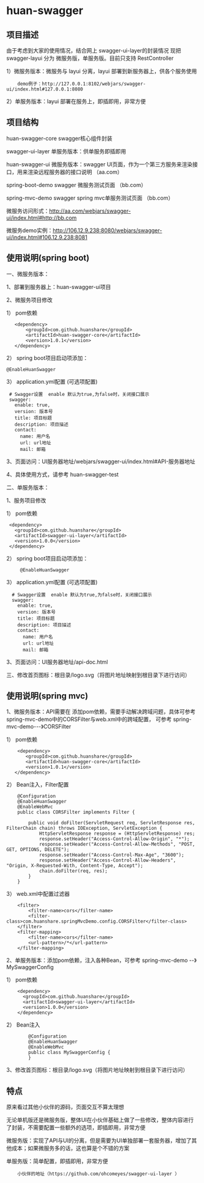 # huan-swagger
## 项目描述
  由于考虑到大家的使用情况，结合网上 swagger-ui-layer的封装情况
  现把 swagger-layui 分为 微服务版，单服务版。目前只支持 RestController
  
  1）微服务版本：微服务与 layui 分离，layui 部署到新服务器上，供各个服务使用
  
        demo例子：http://127.0.0.1:8102/webjars/swagger-ui/index.html#127.0.0.1:8080
  
  2）单服务版本：layui 部署在服务上，即插即用，非常方便



## 项目结构
 huan-swagger-core  swagger核心组件封装
 
 swagger-ui-layer   单服务版本：供单服务即插即用
 
 huan-swagger-ui    微服务版本：swagger UI页面，作为一个第三方服务来渲染接口，用来渲染远程服务器的接口说明  （aa.com）
 
 spring-boot-demo  swagger 微服务测试页面  （bb.com）
 
 spring-mvc-demo   swagger spring mvc单服务测试页面  （bb.com）
 
 微服务访问形式：http://aa.com/webjars/swagger-ui/index.html#http://bb.com
 
 微服务demo实例：http://106.12.9.238:8080/webjars/swagger-ui/index.html#106.12.9.238:8081

## 使用说明(spring boot)
 一、微服务版本：
 
 1、部署到服务器上：huan-swagger-ui项目
 
 2、微服务项目修改
 
   1） pom依赖
     
       <dependency>
           <groupId>com.github.huanshare</groupId>
           <artifactId>huan-swagger-core</artifactId>
           <version>1.0.1</version>
       </dependency>
       
   2） spring boot项目启动项添加：
 
    @EnableHuanSwagger
    
   3） application.yml配置 (可选项配置)
 
     # Swagger设置  enable 默认为true,为false时，关闭接口展示
     swagger:
       enable: true,
       version: 版本号
       title: 项目标题
       description: 项目描述
       contact:
         name: 用户名
         url: url地址
         mail: 邮箱

 3、页面访问：UI服务器地址/webjars/swagger-ui/index.html#API-服务器地址
 
 4、具体使用方式，请参考 huan-swagger-test
 
  二、单服务版本：
  
  1、服务项目修改
     
   1） pom依赖
   
     <dependency>
       <groupId>com.github.huanshare</groupId>
       <artifactId>swagger-ui-layer</artifactId>
       <version>1.0.0</version>
     </dependency>
     
   2） spring boot项目启动项添加：
      
         @EnableHuanSwagger
     
   3） application.yml配置 (可选项配置)
  
      # Swagger设置  enable 默认为true,为false时，关闭接口展示
      swagger:
        enable: true,
        version: 版本号
        title: 项目标题
        description: 项目描述
        contact:
          name: 用户名
          url: url地址
          mail: 邮箱
 
  3、页面访问：UI服务器地址/api-doc.html
  
  三、修改首页图标：根目录/logo.svg（将图片地址映射到根目录下进行访问）
 
 ## 使用说明(spring mvc)
 
   1、微服务版本：API需要在 添加pom依赖，需要手动解决跨域问题，具体可参考 spring-mvc-demo中的CORSFilter与web.xml中的跨域配置，
      可参考 spring-mvc-demo---》CORSFilter
   
   1） pom依赖
      
        <dependency>
           <groupId>com.github.huanshare</groupId>
           <artifactId>huan-swagger-core</artifactId>
           <version>1.0.1</version>
       </dependency>
  2） Bean注入，Filter配置
        
        @Configuration
        @EnableHuanSwagger
        @EnableWebMvc
        public class CORSFilter implements Filter {
        
            public void doFilter(ServletRequest req, ServletResponse res, FilterChain chain) throws IOException, ServletException {
                HttpServletResponse response = (HttpServletResponse) res;
                response.setHeader("Access-Control-Allow-Origin", "*");
                response.setHeader("Access-Control-Allow-Methods", "POST, GET, OPTIONS, DELETE");
                response.setHeader("Access-Control-Max-Age", "3600");
                response.setHeader("Access-Control-Allow-Headers", "Origin, X-Requested-With, Content-Type, Accept");
                chain.doFilter(req, res);
            }
        }
        
  3） web.xml中配置过滤器
   
        <filter>
            <filter-name>cors</filter-name>
            <filter-class>com.huanshare.springMvcDemo.config.CORSFilter</filter-class>
        </filter>
        <filter-mapping>
            <filter-name>cors</filter-name>
            <url-pattern>/*</url-pattern>
        </filter-mapping>
   
   2、单服务版本：添加pom依赖，注入各种Bean，可参考 spring-mvc-demo --》MySwaggerConfig
   
   1） pom依赖
      
        <dependency>
          <groupId>com.github.huanshare</groupId>
          <artifactId>swagger-ui-layer</artifactId>
          <version>1.0.0</version>
        </dependency>
        
   2） Bean注入
         
            @Configuration
            @EnableHuanSwagger
            @EnableWebMvc
            public class MySwaggerConfig {
            }
   3、修改首页图标：根目录/logo.svg（将图片地址映射到根目录下进行访问）
 
 ## 特点
  
   原来看过其他小伙伴的源码，页面交互不算太理想
  
   无论单机版还是微服务版，整体UI在小伙伴基础上做了一些修改，整体内容进行了封装，不需要配置一些额外的选项，即插即用，非常方便
  
   微服务版：实现了API与UI的分离，但是需要为UI单独部署一套服务器，增加了其他成本；如果微服务多的话，这也算是个不错的方案
   
   单服务版：简单配置，即插即用，非常方便
  
        小伙伴的地址（https://github.com/ohcomeyes/swagger-ui-layer ）
  
   

